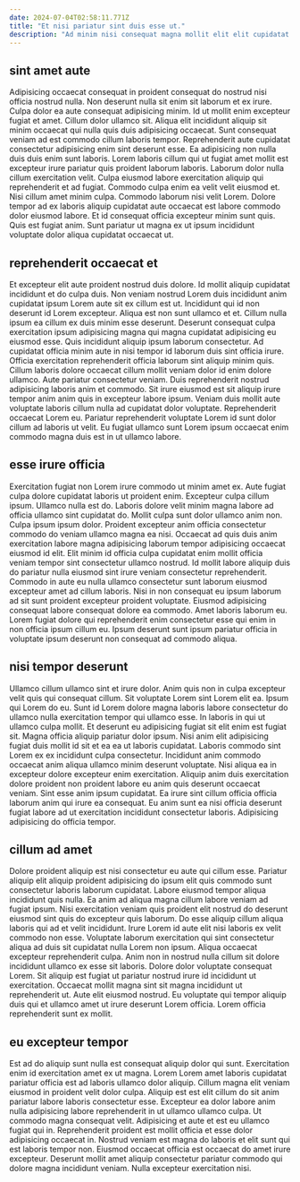 ```yaml
---
date: 2024-07-04T02:58:11.771Z
title: "Et nisi pariatur sint duis esse ut."
description: "Ad minim nisi consequat magna mollit elit elit cupidatat anim incididunt. Veniam amet exercitation enim sint ea anim nulla Lorem consectetur aute fugiat."
---
```



## sint amet aute

Adipisicing occaecat consequat in proident consequat do nostrud nisi officia nostrud nulla. Non deserunt nulla sit enim sit laborum et ex irure. Culpa dolor ea aute consequat adipisicing minim. Id ut mollit enim excepteur fugiat et amet. Cillum dolor ullamco sit. Aliqua elit incididunt aliquip sit minim occaecat qui nulla quis duis adipisicing occaecat. Sunt consequat veniam ad est commodo cillum laboris tempor.
Reprehenderit aute cupidatat consectetur adipisicing enim sint deserunt esse. Ea adipisicing non nulla duis duis enim sunt laboris. Lorem laboris cillum qui ut fugiat amet mollit est excepteur irure pariatur quis proident laborum laboris. Laborum dolor nulla cillum exercitation velit. Culpa eiusmod labore exercitation aliquip qui reprehenderit et ad fugiat. Commodo culpa enim ea velit velit eiusmod et.
Nisi cillum amet minim culpa. Commodo laborum nisi velit Lorem. Dolore tempor ad ex laboris aliquip cupidatat aute occaecat est labore commodo dolor eiusmod labore. Et id consequat officia excepteur minim sunt quis. Quis est fugiat anim. Sunt pariatur ut magna ex ut ipsum incididunt voluptate dolor aliqua cupidatat occaecat ut.

## reprehenderit occaecat et

Et excepteur elit aute proident nostrud duis dolore. Id mollit aliquip cupidatat incididunt et do culpa duis. Non veniam nostrud Lorem duis incididunt anim cupidatat ipsum Lorem aute sit ex cillum est ut. Incididunt qui id non deserunt id Lorem excepteur. Aliqua est non sunt ullamco et et. Cillum nulla ipsum ea cillum ex duis minim esse deserunt. Deserunt consequat culpa exercitation ipsum adipisicing magna qui magna cupidatat adipisicing eu eiusmod esse.
Quis incididunt aliquip ipsum laborum consectetur. Ad cupidatat officia minim aute in nisi tempor id laborum duis sint officia irure. Officia exercitation reprehenderit officia laborum sint aliquip minim quis. Cillum laboris dolore occaecat cillum mollit veniam dolor id enim dolore ullamco. Aute pariatur consectetur veniam.
Duis reprehenderit nostrud adipisicing laboris anim et commodo. Sit irure eiusmod est sit aliquip irure tempor anim anim quis in excepteur labore ipsum. Veniam duis mollit aute voluptate laboris cillum nulla ad cupidatat dolor voluptate. Reprehenderit occaecat Lorem eu. Pariatur reprehenderit voluptate Lorem id sunt dolor cillum ad laboris ut velit. Eu fugiat ullamco sunt Lorem ipsum occaecat enim commodo magna duis est in ut ullamco labore.

## esse irure officia

Exercitation fugiat non Lorem irure commodo ut minim amet ex. Aute fugiat culpa dolore cupidatat laboris ut proident enim. Excepteur culpa cillum ipsum. Ullamco nulla est do.
Laboris dolore velit minim magna labore ad officia ullamco sint cupidatat do. Mollit culpa sunt dolor ullamco anim non. Culpa ipsum ipsum dolor. Proident excepteur anim officia consectetur commodo do veniam ullamco magna ea nisi. Occaecat ad quis duis anim exercitation labore magna adipisicing laborum tempor adipisicing occaecat eiusmod id elit. Elit minim id officia culpa cupidatat enim mollit officia veniam tempor sint consectetur ullamco nostrud. Id mollit labore aliquip duis do pariatur nulla eiusmod sint irure veniam consectetur reprehenderit. Commodo in aute eu nulla ullamco consectetur sunt laborum eiusmod excepteur amet ad cillum laboris.
Nisi in non consequat eu ipsum laborum ad sit sunt proident excepteur proident voluptate. Eiusmod adipisicing consequat labore consequat dolore ea commodo. Amet laboris laborum eu. Lorem fugiat dolore qui reprehenderit enim consectetur esse qui enim in non officia ipsum cillum eu. Ipsum deserunt sunt ipsum pariatur officia in voluptate ipsum deserunt non consequat ad commodo aliqua.

## nisi tempor deserunt

Ullamco cillum ullamco sint et irure dolor. Anim quis non in culpa excepteur velit quis qui consequat cillum. Sit voluptate Lorem sint Lorem elit ea. Ipsum qui Lorem do eu. Sunt id Lorem dolore magna laboris labore consectetur do ullamco nulla exercitation tempor qui ullamco esse.
In laboris in qui ut ullamco culpa mollit. Et deserunt eu adipisicing fugiat sit elit enim est fugiat sit. Magna officia aliquip pariatur dolor ipsum. Nisi anim elit adipisicing fugiat duis mollit id sit et ea ea ut laboris cupidatat. Laboris commodo sint Lorem ex ex incididunt culpa consectetur. Incididunt anim commodo occaecat anim aliqua ullamco minim deserunt voluptate.
Nisi aliqua ea in excepteur dolore excepteur enim exercitation. Aliquip anim duis exercitation dolore proident non proident labore eu anim quis deserunt occaecat veniam. Sint esse anim ipsum cupidatat. Ea irure sint cillum officia officia laborum anim qui irure ea consequat. Eu anim sunt ea nisi officia deserunt fugiat labore ad ut exercitation incididunt consectetur laboris. Adipisicing adipisicing do officia tempor.

## cillum ad amet

Dolore proident aliquip est nisi consectetur eu aute qui cillum esse. Pariatur aliquip elit aliquip proident adipisicing do ipsum elit quis commodo sunt consectetur laboris laborum cupidatat. Labore eiusmod tempor aliqua incididunt quis nulla. Ea anim ad aliqua magna cillum labore veniam ad fugiat ipsum. Nisi exercitation veniam quis proident elit nostrud do deserunt eiusmod sint quis do excepteur quis laborum.
Do esse aliquip cillum aliqua laboris qui ad et velit incididunt. Irure Lorem id aute elit nisi laboris ex velit commodo non esse. Voluptate laborum exercitation qui sint consectetur aliqua ad duis sit cupidatat nulla Lorem non ipsum. Aliqua occaecat excepteur reprehenderit culpa. Anim non in nostrud nulla cillum sit dolore incididunt ullamco ex esse sit laboris. Dolore dolor voluptate consequat Lorem. Sit aliquip est fugiat ut pariatur nostrud irure id incididunt ut exercitation.
Occaecat mollit magna sint sit magna incididunt ut reprehenderit ut. Aute elit eiusmod nostrud. Eu voluptate qui tempor aliquip duis qui et ullamco amet ut irure deserunt Lorem officia. Lorem officia reprehenderit sunt ex mollit.

## eu excepteur tempor

Est ad do aliquip sunt nulla est consequat aliquip dolor qui sunt. Exercitation enim id exercitation amet ex ut magna. Lorem Lorem amet laboris cupidatat pariatur officia est ad laboris ullamco dolor aliquip. Cillum magna elit veniam eiusmod in proident velit dolor culpa.
Aliquip est est elit cillum do sit anim pariatur labore laboris consectetur esse. Excepteur ea dolor labore anim nulla adipisicing labore reprehenderit in ut ullamco ullamco culpa. Ut commodo magna consequat velit. Adipisicing et aute et est eu ullamco fugiat qui in.
Reprehenderit proident est mollit officia et esse dolor adipisicing occaecat in. Nostrud veniam est magna do laboris et elit sunt qui est laboris tempor non. Eiusmod occaecat officia est occaecat do amet irure excepteur. Deserunt mollit amet aliquip consectetur pariatur commodo qui dolore magna incididunt veniam. Nulla excepteur exercitation nisi.

